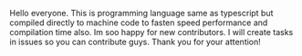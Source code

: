 Hello everyone. This is programming language same as typescript but compiled directly to machine code to fasten speed performance and compilation time also. Im soo happy for new contributors. I will create tasks in issues so you can contribute guys. Thank you for your attention!